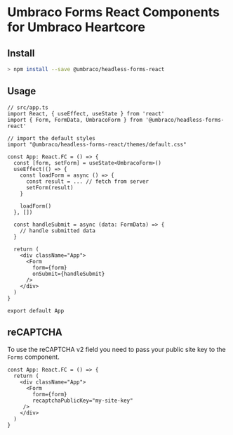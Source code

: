 # Umbraco Forms React Components for Umbraco Heartcore

## Install

```bash
> npm install --save @umbraco/headless-forms-react
```

## Usage

```tsx
// src/app.ts
import React, { useEffect, useState } from 'react'
import { Form, FormData, UmbracoForm } from '@umbraco/headless-forms-react'

// import the default styles
import "@umbraco/headless-forms-react/themes/default.css"

const App: React.FC = () => {
  const [form, setForm] = useState<UmbracoForm>()
  useEffect(() => {
    const loadForm = async () => {
      const result = ... // fetch from server
      setForm(result)
    }

    loadForm()
  }, [])

  const handleSubmit = async (data: FormData) => {
    // handle submitted data
  }

  return (
    <div className="App">
      <Form
        form={form}
        onSubmit={handleSubmit}
      />
    </div>
  )
}

export default App
```

## reCAPTCHA

To use the reCAPTCHA v2 field you need to pass your public site key to the `Forms` component.

```tsx
const App: React.FC = () => {
  return (
    <div className="App">
      <Form
        form={form}
        recaptchaPublicKey="my-site-key"
     />
    </div>
  )
}
```
